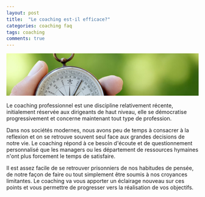 ```yaml
---
layout: post
title:  "Le coaching est-il efficace?"
categories: coaching faq
tags: coaching
comments: true
---
```

![Coaching professionnel](/assets/img/chrono.jpg)

Le coaching professionnel est une discipline relativement récente, initialement réservée aux dirigeants de haut niveau, elle se démocratise progressivement et concerne maintenant tout type de profession.

Dans nos sociétés modernes, nous avons peu de temps à consacrer à la reflexion et on se retrouve souvent seul face aux grandes decisions de notre vie.
Le coaching répond à ce besoin d'écoute et de questionnement personnalisé que les managers ou les département de ressources hymaines n'ont plus forcement le temps de satisfaire.

Il est assez facile de se retrouver prisonniers de nos habitudes de pensée, de notre façon de faire ou tout simplement être soumis à nos croyances limitantes. Le coaching va vous apporter un éclairage nouveau sur ces points et vous permettre de progresser vers la réalisation de vos objectifs.
